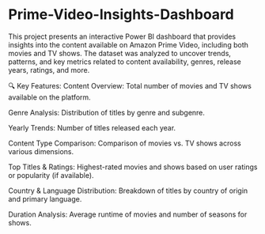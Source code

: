 # Prime-Video-Insights-Dashboard
This project presents an interactive Power BI dashboard that provides insights into the content available on Amazon Prime Video, including both movies and TV shows. The dataset was analyzed to uncover trends, patterns, and key metrics related to content availability, genres, release years, ratings, and more.

🔍 Key Features:
Content Overview: Total number of movies and TV shows available on the platform.

Genre Analysis: Distribution of titles by genre and subgenre.

Yearly Trends: Number of titles released each year.

Content Type Comparison: Comparison of movies vs. TV shows across various dimensions.

Top Titles & Ratings: Highest-rated movies and shows based on user ratings or popularity (if available).

Country & Language Distribution: Breakdown of titles by country of origin and primary language.

Duration Analysis: Average runtime of movies and number of seasons for shows.

